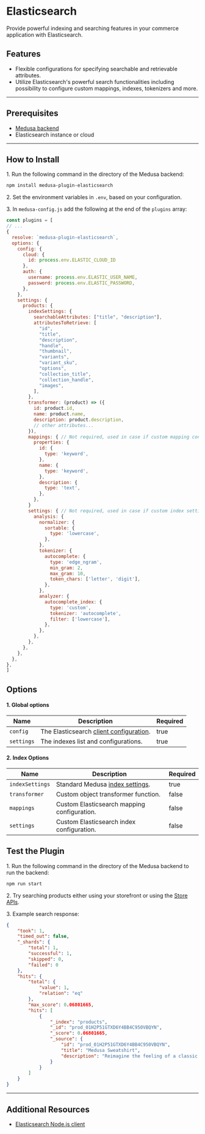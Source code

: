 # Elasticsearch

Provide powerful indexing and searching features in your commerce application with Elasticsearch.

## Features

- Flexible configurations for specifying searchable and retrievable attributes.
- Utilize Elasticsearch's powerful search functionalities including possibility to configure custom mappings, indexes, tokenizers and more.

---

## Prerequisites

- [Medusa backend](https://docs.medusajs.com/development/backend/install)
- Elasticsearch instance or cloud

---

## How to Install

1\. Run the following command in the directory of the Medusa backend:

```bash
npm install medusa-plugin-elasticsearch
```

2\. Set the environment variables in `.env`, based on your configuration.

3\. In `medusa-config.js` add the following at the end of the `plugins` array:

```js
const plugins = [
// ...
{
  resolve: `medusa-plugin-elasticsearch`,
  options: {
    config: {
      cloud: {
        id: process.env.ELASTIC_CLOUD_ID
      },
      auth: {
        username: process.env.ELASTIC_USER_NAME,
        password: process.env.ELASTIC_PASSWORD,
      },
    },
    settings: {
      products: {
        indexSettings: {
          searchableAttributes: ["title", "description"],
          attributesToRetrieve: [
            "id",
            "title",
            "description",
            "handle",
            "thumbnail",
            "variants",
            "variant_sku",
            "options",
            "collection_title",
            "collection_handle",
            "images",
          ],
        },
        transformer: (product) => ({
          id: product.id,
          name: product.name,
          description: product.description,
          // other attributes...
        }),
        mappings: { // Not required, used in case if custom mapping configuration is needed
          properties: {
            id: {
              type: 'keyword',
            },
            name: {
              type: 'keyword',
            },
            description: {
              type: 'text',
            },
          },
        }
        settings: { // Not required, used in case if custom index settings are needed
          analysis: {
            normalizer: {
              sortable: {
                type: 'lowercase',
              },
            },
            tokenizer: {
              autocomplete: {
                type: 'edge_ngram',
                min_gram: 2,
                max_gram: 10,
                token_chars: ['letter', 'digit'],
              },
            },
            analyzer: {
              autocomplete_index: {
                type: 'custom',
                tokenizer: 'autocomplete',
                filter: ['lowercase'],
              },
            },
          },
        },
      },
    },
  },
},
]
```

## Options

#### 1. Global options

| Name | Description | Required |
-------|-------------|----------|
| `config` | The Elasticsearch [client configuration](https://www.elastic.co/guide/en/elasticsearch/client/javascript-api/current/client-configuration.html). | true |
| `settings` | The indexes list and configurations. | true |

#### 2. Index Options

| Name | Description | Required |
-------|-------------|----------|
| `indexSettings` |  Standard Medusa [index settings](https://docs.medusajs.com/plugins/search/algolia#index-settings).  | true |
| `transformer` | Custom object transformer function. | false |
| `mappings` | Custom Elasticsearch mapping configuration. | false |
| `settings` | Custom Elasticsearch index configuration. | false |

## Test the Plugin

1\. Run the following command in the directory of the Medusa backend to run the backend:

```bash
npm run start
```

2\. Try searching products either using your storefront or using the [Store APIs](https://docs.medusajs.com/api/store#tag/Product/operation/PostProductsSearch).

3\. Example search response:
```json
{
    "took": 1,
    "timed_out": false,
    "_shards": {
        "total": 1,
        "successful": 1,
        "skipped": 0,
        "failed": 0
    },
    "hits": {
        "total": {
            "value": 1,
            "relation": "eq"
        },
        "max_score": 0.06801665,
        "hits": [
            {
                "_index": "products",
                "_id": "prod_01H2P51GTXD6Y4BB4C950VBQYN",
                "_score": 0.06801665,
                "_source": {
                    "id": "prod_01H2P51GTXD6Y4BB4C950VBQYN",
                    "title": "Medusa Sweatshirt",
                    "description": "Reimagine the feeling of a classic sweatshirt. With our cotton sweatshirt, everyday essentials no longer have to be ordinary."
                }
            }
        ]
    }
}
```

---

## Additional Resources

- [Elasticsearch Node.js client](https://github.com/elastic/elasticsearch-js)
